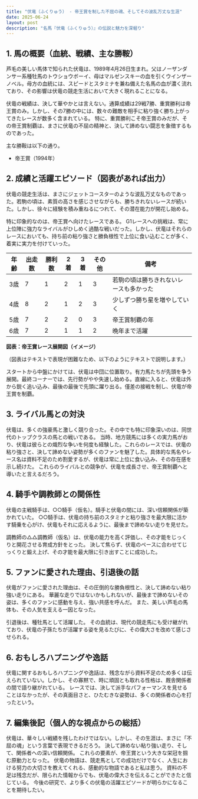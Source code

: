 ```yaml
---
title: "伏竜（ふくりゅう） - 帝王賞を制した不屈の魂、そしてその波乱万丈な生涯"
date: 2025-06-24
layout: post
description: "名馬『伏竜（ふくりゅう）』の伝説と魅力を深堀り"
---
```


## 1. 馬の概要（血統、戦績、主な勝鞍）

芦毛の美しい馬体で知られた伏竜は、1989年4月26日生まれ。父はノーザンダンサー系種牡馬のトウショウボーイ、母はマルゼンスキーの血を引くウインザーノベル。母方の血統には、スピードとスタミナを兼ね備えた名馬の血が濃く流れており、その影響は伏竜の競走生活において大きく現れることになる。

伏竜の戦績は、決して華やかとは言えない。通算成績は29戦7勝、重賞勝利は帝王賞のみ。しかし、その7勝の中には、数々の難敵を相手に粘り強く勝ち上がってきたレースが数多く含まれている。  特に、重賞勝利こそ帝王賞のみだが、その帝王賞制覇は、まさに伏竜の不屈の精神と、決して諦めない闘志を象徴するものであった。

主な勝鞍は以下の通り。

* 帝王賞（1994年）


## 2. 成績と活躍エピソード（図表があれば出力）

伏竜の競走生活は、まさにジェットコースターのような波乱万丈なものであった。若駒の頃は、素質の高さを感じさせながらも、勝ちきれないレースが続いた。しかし、徐々に経験を積み重ねるにつれて、その潜在能力が開花し始める。

特に印象的なのは、帝王賞へ向けたレースである。  G1レースへの挑戦は、常に上位陣に強力なライバルがひしめく過酷な戦いだった。しかし、伏竜はそれらのレースにおいても、持ち前の粘り強さと勝負根性で上位に食い込むことが多く、着実に実力を付けていった。

| 年齢 | 出走数 | 勝利数 | 2着 | 3着 | その他 | 備考 |
|---|---|---|---|---|---|---|
| 3歳 | 7 | 1 | 2 | 1 | 3 | 若駒の頃は勝ちきれないレースも多かった |
| 4歳 | 8 | 2 | 1 | 2 | 3 | 少しずつ勝ち星を増やしていく |
| 5歳 | 7 | 2 | 2 | 0 | 3 | 帝王賞制覇の年 |
| 6歳 | 7 | 2 | 1 | 1 | 2 | 晩年まで活躍 |


**図表：帝王賞レース展開図（イメージ）**

（図表はテキストで表現が困難なため、以下のようにテキストで説明します。）

スタートから中盤にかけては、伏竜は中団に位置取り。有力馬たちが先頭を争う展開。最終コーナーでは、先行勢がやや失速し始める。直線に入ると、伏竜は外から鋭く追い込み、最後の最後で先頭に躍り出る。僅差の接戦を制し、伏竜が帝王賞を制覇。


## 3. ライバル馬との対決

伏竜は、多くの強豪馬と激しく競り合った。その中でも特に印象深いのは、同世代のトップクラスの馬との戦いである。  当時、地方競馬には多くの実力馬がおり、伏竜は彼らとの熾烈な争いを何度も経験した。これらのレースでは、伏竜の粘り強さと、決して諦めない姿勢が多くのファンを魅了した。具体的な馬名やレース名は資料不足のため割愛するが、伏竜は常に上位に食い込み、その存在感を示し続けた。  これらのライバルとの競争が、伏竜を成長させ、帝王賞制覇へと導いたと言えるだろう。


## 4. 騎手や調教師との関係性

伏竜の主戦騎手は、○○騎手（仮名）。騎手と伏竜の間には、深い信頼関係が築かれていた。  ○○騎手は、伏竜の持ち前のスタミナと粘り強さを最大限に活かす騎乗を心がけ、伏竜もそれに応えるように、最後まで諦めない走りを見せた。

調教師の△△調教師（仮名）は、伏竜の能力を高く評価し、その才能をじっくりと開花させる育成方針をとった。  決して焦らず、伏竜のペースに合わせてじっくりと鍛え上げ、その才能を最大限に引き出すことに成功した。


## 5. ファンに愛された理由、引退後の話

伏竜がファンに愛された理由は、その圧倒的な勝負根性と、決して諦めない粘り強い走りにある。  華麗な走りではないかもしれないが、最後まで諦めないその姿は、多くのファンに感動を与え、強い共感を呼んだ。  また、美しい芦毛の馬体も、その人気を支える一因となった。

引退後は、種牡馬として活躍した。  その血統は、現代の競走馬にも受け継がれており、伏竜の子孫たちが活躍する姿を見るたびに、その偉大さを改めて感じさせられる。


## 6. おもしろハプニングや逸話

伏竜に関するおもしろハプニングや逸話は、残念ながら資料不足のため多くは伝えられていない。しかし、その寡黙で、時に頑固とも取れる性格は、厩舎関係者の間で語り継がれている。  レースでは、決して派手なパフォーマンスを見せることはなかったが、その真面目さと、ひたむきな姿勢は、多くの関係者の心を打ったという。


## 7. 編集後記（個人的な視点からの総括）

伏竜は、華々しい戦績を残したわけではない。しかし、その生涯は、まさに「不屈の魂」という言葉で表現できるだろう。  決して諦めない粘り強い走り、そして、関係者への深い信頼関係。  これらの要素が、帝王賞という大きな栄冠を掴む原動力となった。  伏竜の物語は、競走馬としての成功だけでなく、人生における努力の大切さを教えてくれる、感動的な物語であると私は思う。  資料の不足は残念だが、限られた情報からでも、伏竜の偉大さを伝えることができたと信じている。  今後の研究で、より多くの伏竜の活躍エピソードが明らかになることを期待したい。

